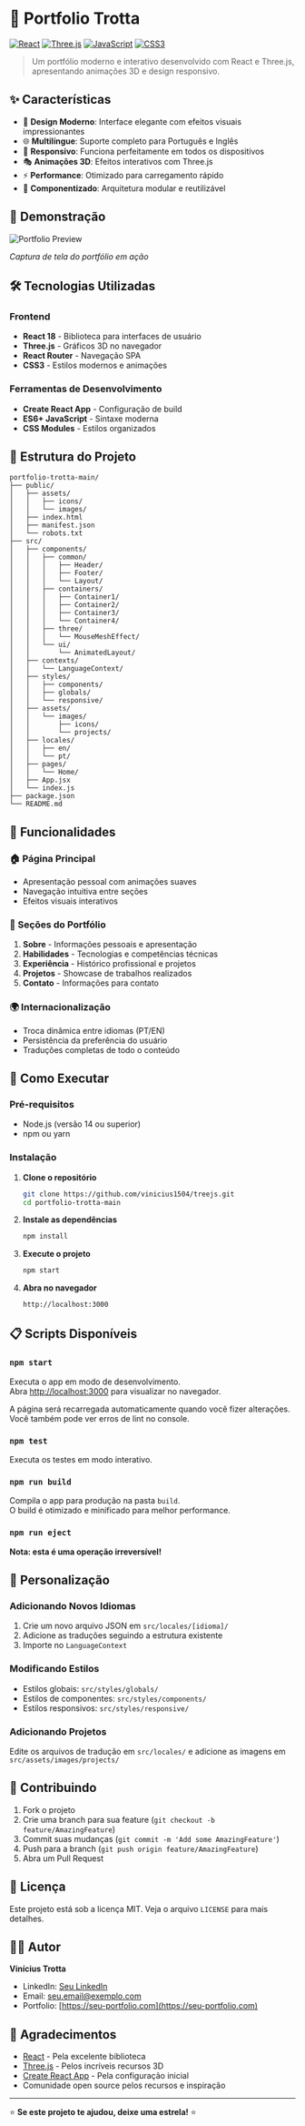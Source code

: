 # 🌟 Portfolio Trotta

[![React](https://img.shields.io/badge/React-18.x-61DAFB?style=for-the-badge&logo=react&logoColor=white)](https://reactjs.org/)
[![Three.js](https://img.shields.io/badge/Three.js-Latest-000000?style=for-the-badge&logo=three.js&logoColor=white)](https://threejs.org/)
[![JavaScript](https://img.shields.io/badge/JavaScript-ES6+-F7DF1E?style=for-the-badge&logo=javascript&logoColor=black)](https://developer.mozilla.org/docs/Web/JavaScript)
[![CSS3](https://img.shields.io/badge/CSS3-Latest-1572B6?style=for-the-badge&logo=css3&logoColor=white)](https://www.w3.org/Style/CSS/)

> Um portfólio moderno e interativo desenvolvido com React e Three.js, apresentando animações 3D e design responsivo.

## ✨ Características

- 🎨 **Design Moderno**: Interface elegante com efeitos visuais impressionantes
- 🌐 **Multilíngue**: Suporte completo para Português e Inglês
- 📱 **Responsivo**: Funciona perfeitamente em todos os dispositivos
- 🎭 **Animações 3D**: Efeitos interativos com Three.js
- ⚡ **Performance**: Otimizado para carregamento rápido
- 🔧 **Componentizado**: Arquitetura modular e reutilizável

## 🚀 Demonstração

![Portfolio Preview](https://via.placeholder.com/800x400/0066cc/ffffff?text=Portfolio+Preview)

*Captura de tela do portfólio em ação*

## 🛠️ Tecnologias Utilizadas

### Frontend
- **React 18** - Biblioteca para interfaces de usuário
- **Three.js** - Gráficos 3D no navegador
- **React Router** - Navegação SPA
- **CSS3** - Estilos modernos e animações

### Ferramentas de Desenvolvimento
- **Create React App** - Configuração de build
- **ES6+ JavaScript** - Sintaxe moderna
- **CSS Modules** - Estilos organizados

## 📁 Estrutura do Projeto

```
portfolio-trotta-main/
├── public/
│   ├── assets/
│   │   ├── icons/
│   │   └── images/
│   ├── index.html
│   ├── manifest.json
│   └── robots.txt
├── src/
│   ├── components/
│   │   ├── common/
│   │   │   ├── Header/
│   │   │   ├── Footer/
│   │   │   └── Layout/
│   │   ├── containers/
│   │   │   ├── Container1/
│   │   │   ├── Container2/
│   │   │   ├── Container3/
│   │   │   └── Container4/
│   │   ├── three/
│   │   │   └── MouseMeshEffect/
│   │   └── ui/
│   │       └── AnimatedLayout/
│   ├── contexts/
│   │   └── LanguageContext/
│   ├── styles/
│   │   ├── components/
│   │   ├── globals/
│   │   └── responsive/
│   ├── assets/
│   │   └── images/
│   │       ├── icons/
│   │       └── projects/
│   ├── locales/
│   │   ├── en/
│   │   └── pt/
│   ├── pages/
│   │   └── Home/
│   ├── App.jsx
│   └── index.js
├── package.json
└── README.md
```

## 🎯 Funcionalidades

### 🏠 Página Principal
- Apresentação pessoal com animações suaves
- Navegação intuitiva entre seções
- Efeitos visuais interativos

### 💼 Seções do Portfólio
1. **Sobre** - Informações pessoais e apresentação
2. **Habilidades** - Tecnologias e competências técnicas
3. **Experiência** - Histórico profissional e projetos
4. **Projetos** - Showcase de trabalhos realizados
5. **Contato** - Informações para contato

### 🌍 Internacionalização
- Troca dinâmica entre idiomas (PT/EN)
- Persistência da preferência do usuário
- Traduções completas de todo o conteúdo

## 🚀 Como Executar

### Pré-requisitos
- Node.js (versão 14 ou superior)
- npm ou yarn

### Instalação

1. **Clone o repositório**
   ```bash
   git clone https://github.com/vinicius1504/treejs.git
   cd portfolio-trotta-main
   ```

2. **Instale as dependências**
   ```bash
   npm install
   ```

3. **Execute o projeto**
   ```bash
   npm start
   ```

4. **Abra no navegador**
   ```
   http://localhost:3000
   ```

## 📋 Scripts Disponíveis

### `npm start`
Executa o app em modo de desenvolvimento.\
Abra [http://localhost:3000](http://localhost:3000) para visualizar no navegador.

A página será recarregada automaticamente quando você fizer alterações.\
Você também pode ver erros de lint no console.

### `npm test`
Executa os testes em modo interativo.

### `npm run build`
Compila o app para produção na pasta `build`.\
O build é otimizado e minificado para melhor performance.

### `npm run eject`
**Nota: esta é uma operação irreversível!**

## 🎨 Personalização

### Adicionando Novos Idiomas
1. Crie um novo arquivo JSON em `src/locales/[idioma]/`
2. Adicione as traduções seguindo a estrutura existente
3. Importe no `LanguageContext`

### Modificando Estilos
- Estilos globais: `src/styles/globals/`
- Estilos de componentes: `src/styles/components/`
- Estilos responsivos: `src/styles/responsive/`

### Adicionando Projetos
Edite os arquivos de tradução em `src/locales/` e adicione as imagens em `src/assets/images/projects/`

## 🤝 Contribuindo

1. Fork o projeto
2. Crie uma branch para sua feature (`git checkout -b feature/AmazingFeature`)
3. Commit suas mudanças (`git commit -m 'Add some AmazingFeature'`)
4. Push para a branch (`git push origin feature/AmazingFeature`)
5. Abra um Pull Request

## 📄 Licença

Este projeto está sob a licença MIT. Veja o arquivo `LICENSE` para mais detalhes.

## 👨‍💻 Autor

**Vinícius Trotta**
- LinkedIn: [Seu LinkedIn](https://linkedin.com/in/seu-perfil)
- Email: seu.email@exemplo.com
- Portfolio: [https://seu-portfolio.com](https://seu-portfolio.com)

## 🙏 Agradecimentos

- [React](https://reactjs.org/) - Pela excelente biblioteca
- [Three.js](https://threejs.org/) - Pelos incríveis recursos 3D
- [Create React App](https://create-react-app.dev/) - Pela configuração inicial
- Comunidade open source pelos recursos e inspiração

---

⭐ **Se este projeto te ajudou, deixe uma estrela!** ⭐

